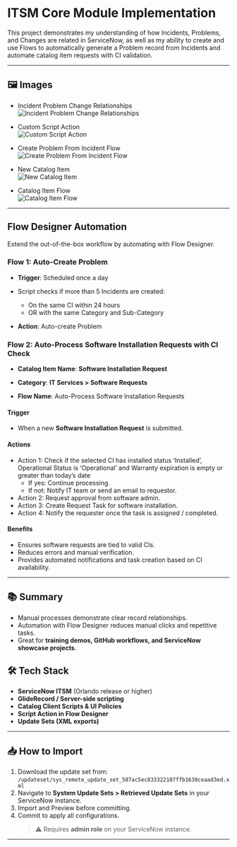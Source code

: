 # ITSM Core Module Implementation

This project demonstrates my understanding of how Incidents, Problems, and Changes are related in ServiceNow, as well as my ability to create and use Flows to automatically generate a Problem record from Incidents and automate catalog item requests with CI validation.

---

## 🖼️ Images

- Incident Problem Change Relationships  
  ![Incident Problem Change Relationships](images/Incident_Problem_Change_Relationsships_in_ServiceNow.png)

- Custom Script Action  
  ![Custom Script Action](images/custom_select_incidents_for_problem_SCRIPT_ACTION.png)

- Create Problem From Incident Flow  
  ![Create Problem From Incident Flow](images/custom_create_problem_for_recurring_incident_FLOW.png)

- New Catalog Item  
  ![New Catalog Item](images/request_software_installation.png)

- Catalog Item Flow  
  ![Catalog Item Flow](images/auto_process_software_installation_requests.png)

---

## Flow Designer Automation

Extend the out-of-the-box workflow by automating with Flow Designer.

### Flow 1: Auto-Create Problem

- **Trigger**: Scheduled once a day
- Script checks if more than 5 Incidents are created:

  - On the same CI within 24 hours
  - OR with the same Category and Sub-Category

- **Action**: Auto-create Problem

### Flow 2: Auto-Process Software Installation Requests with CI Check

- **Catalog Item Name**: **Software Installation Request**
- **Category**: **IT Services > Software Requests**

- **Flow Name**: Auto-Process Software Installation Requests

#### Trigger

- When a new **Software Installation Request** is submitted.

#### Actions

- Action 1: Check if the selected CI has installed status ‘Installed’, Operational Status is ‘Operational’ and Warranty expiration is empty or greater than today’s date
  - If yes: Continue processing.
  - If not: Notify IT team or send an email to requestor.
- Action 2: Request approval from software admin.
- Action 3: Create Request Task for software installation.
- Action 4: Notify the requester once the task is assigned / completed.

#### Benefits

- Ensures software requests are tied to valid CIs.
- Reduces errors and manual verification.
- Provides automated notifications and task creation based on CI availability.

---

## 📚 Summary

- Manual processes demonstrate clear record relationships.
- Automation with Flow Designer reduces manual clicks and repetitive tasks.
- Great for **training demos, GitHub workflows, and ServiceNow showcase projects**.

## 🛠 Tech Stack

- **ServiceNow ITSM** (Orlando release or higher)
- **GlideRecord / Server-side scripting**
- **Catalog Client Scripts & UI Policies**
- **Script Action in Flow Designer**
- **Update Sets (XML exports)**

---

## 📥 How to Import

1. Download the update set from:  
   `/updateset/sys_remote_update_set_587ac5ec833322107ffb1630ceaad3ed.xml`
2. Navigate to **System Update Sets > Retrieved Update Sets** in your ServiceNow instance.
3. Import and Preview before committing.
4. Commit to apply all configurations.
   > ⚠️ Requires **admin role** on your ServiceNow instance.

---
